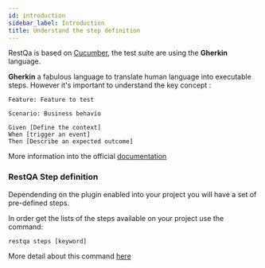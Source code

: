 ```yaml
---
id: introduction
sidebar_label: Introduction
title: Understand the step definition
---
```


RestQa is based on [Cucumber](https://cucumber.io/), the test suite are using the **Gherkin** language.

**Gherkin** a fabulous language to translate human language into executable steps.
However it's important to understand the key concept :

```gherkin
Feature: Feature to test

Scenario: Business behavio

Given [Define the context]
When [trigger an event]
Then [Describe an expected outcome]
```

More information into the official [documentation](https://cucumber.io/docs/gherkin/reference/)

### RestQA Step definition

Dependending on the plugin enabled into your project you will have a set of pre-defined steps.

In order get the lists of the steps available on your project use the command:

```
restqa steps [keyword]
```

More detail about this command [here](../api/cli)



